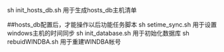  sh init_hosts_db.sh 用于生成hosts_db主机清单
 
 ##hosts_db配置后，才能操作以后功能任务脚本 
 sh setime_sync.sh 用于设置windows主机的时间同步
 sh init_database.sh 用于初始化数据库
 sh rebuidWINDBA.sh 用于重建WINDBA帐号